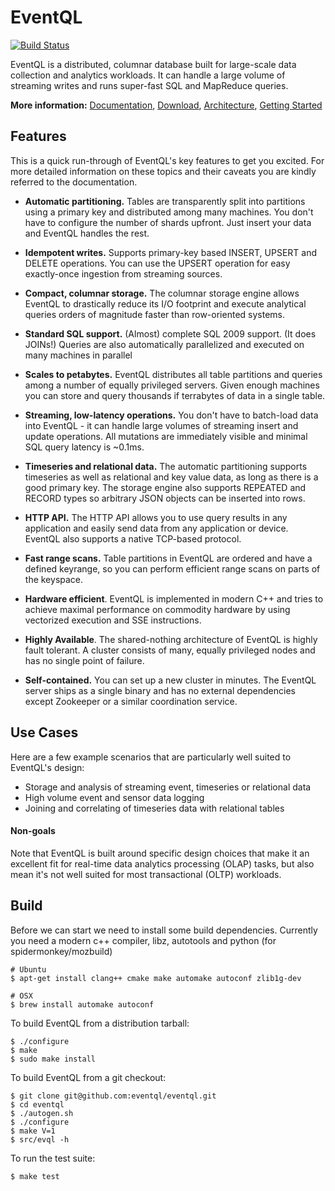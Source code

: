 # EventQL

[![Build Status](https://travis-ci.org/eventql/eventql.png?branch=master)](http://travis-ci.org/eventql/eventql)

EventQL is a distributed, columnar database built for large-scale data collection
and analytics workloads. It can handle a large volume of streaming writes and
runs super-fast SQL and MapReduce queries.

**More information:**
[Documentation](http://eventql.io/),
[Download](https://eventql.io/download/),
[Architecture](https://eventql.io/documentation/internals/architecture/),
[Getting Started](https://eventql.io/documentation/getting-started/first-steps/)


## Features

This is a quick run-through of EventQL's key features to get you excited. For
more detailed information on these topics and their caveats you are kindly
referred to the documentation.

- **Automatic partitioning.** Tables are transparently split into partitions using
a primary key and distributed among many machines. You don't have to configure
the number of shards upfront. Just insert your data and EventQL handles the rest.

- **Idempotent writes.** Supports primary-key based INSERT, UPSERT and DELETE
operations. You can use the UPSERT operation for easy exactly-once ingestion
from streaming sources.

- **Compact, columnar storage.** The columnar storage engine allows EventQL to
drastically reduce its I/O footprint and execute analytical queries orders of
magnitude faster than row-oriented systems.

- **Standard SQL support.** (Almost) complete SQL 2009 support. (It does JOINs!)
Queries are also automatically parallelized and executed on many machines in
parallel

- **Scales to petabytes.** EventQL distributes all table partitions and queries
among a number of equally privileged servers. Given enough machines you can store
and query thousands if terrabytes of data in a single table.

- **Streaming, low-latency operations.** You don't have to batch-load data
into EventQL - it can handle large volumes of streaming insert and update
operations. All mutations are immediately visible and minimal SQL query latency
is ~0.1ms.

- **Timeseries and relational data.** The automatic partitioning supports
timeseries as well as relational and key value data, as long as there is a good
primary key. The storage engine also supports REPEATED and RECORD types so
arbitrary JSON objects can be inserted into rows.

- **HTTP API.** The HTTP API allows you to use query results in any application
and easily send data from any application or device. EventQL also supports a
native TCP-based protocol.

- **Fast range scans.** Table partitions in EventQL are ordered and have a
defined keyrange, so you can perform efficient range scans on parts of the
keyspace.

- **Hardware efficient**. EventQL is implemented in modern C++ and tries to
achieve maximal performance on commodity hardware by using vectorized execution
and SSE instructions.

- **Highly Available**. The shared-nothing architecture of EventQL is highly
fault tolerant. A cluster consists of many, equally privileged nodes
and has no single point of failure.

- **Self-contained.** You can set up a new cluster in minutes. The EventQL server
ships as a single binary and has no external dependencies except Zookeeper or a
similar coordination service.


## Use Cases

Here are a few example scenarios that are particularly well suited to EventQL's
design:

- Storage and analysis of streaming event, timeseries or relational data
- High volume event and sensor data logging
- Joining and correlating of timeseries data with relational tables

#### Non-goals

Note that EventQL is built around specific design choices that make it an
excellent fit for real-time data analytics processing (OLAP) tasks, but also
mean it's not well suited for most transactional (OLTP) workloads.


## Build

Before we can start we need to install some build dependencies. Currently
you need a modern c++ compiler, libz, autotools and python (for spidermonkey/mozbuild)

    # Ubuntu
    $ apt-get install clang++ cmake make automake autoconf zlib1g-dev

    # OSX
    $ brew install automake autoconf

To build EventQL from a distribution tarball:

    $ ./configure
    $ make
    $ sudo make install

To build EventQL from a git checkout:

    $ git clone git@github.com:eventql/eventql.git
    $ cd eventql
    $ ./autogen.sh
    $ ./configure
    $ make V=1
    $ src/evql -h

To run the test suite:

    $ make test

